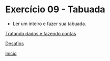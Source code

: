 # Exercício 09 - Tabuada

- Ler um inteiro e fazer sua tabuada.

[Tratando dados e fazendo contas](https://github.com/NandesLima/python-codigos/tree/master/desafios/02.%20Tratando%20dados%20e%20fazendo%20contas)

[Desafios](https://github.com/NandesLima/python-codigos/tree/master/desafios)

[Início](https://github.com/NandesLima/python-codigos)


